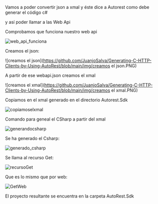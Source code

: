 Vamos a poder convertir json a xmal y éste dice a Autorest como debe generar el código c#

y así poder llamar a las Web Api



Comprobamos que funciona nuestro web api

![web_api_funciona](https://github.com/JuanjoSalva/Generating-C-HTTP-Clients-by-Using-AutoRest/blob/main/img/web_api_funciona.PNG)



Creamos el json:

![creamos el json](https://github.com/JuanjoSalva/Generating-C-HTTP-Clients-by-Using-AutoRest/blob/main/img/creamos el json.PNG)



A partir de ese webapi.json creamos el xmal

![creamos el xmal](https://github.com/JuanjoSalva/Generating-C-HTTP-Clients-by-Using-AutoRest/blob/main/img/creamos el xmal.PNG)

Copiamos en el xmal generado en el directorio Autorest.Sdk

![copiamoselxmal](https://github.com/JuanjoSalva/Generating-C-HTTP-Clients-by-Using-AutoRest/blob/main/img/copiamoselxmal.PNG)



Comando para geneal el CSharp a partir del xmal

![generandocsharp](https://github.com/JuanjoSalva/Generating-C-HTTP-Clients-by-Using-AutoRest/blob/main/img/generandocsharp.PNG)



Se ha generado el Csharp:

![generado_csharp](https://github.com/JuanjoSalva/Generating-C-HTTP-Clients-by-Using-AutoRest/blob/main/img/generado_csharp.PNG)



Se llama al recurso Get:

![recursoGet](https://github.com/JuanjoSalva/Generating-C-HTTP-Clients-by-Using-AutoRest/blob/main/img/recursoGet.PNG)



Que es lo mismo que por web:

![GetWeb](https://github.com/JuanjoSalva/Generating-C-HTTP-Clients-by-Using-AutoRest/blob/main/img/GetWeb.PNG)


El proyecto resultante se encuentra en la carpeta AutoRest.Sdk
